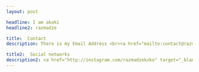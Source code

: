 ```yaml
---
layout: post

headline: I am akaki 
headline2: razmadze

title:  Contact
description: There is my Email Address <br><a href="mailto:contact@razmadze.ge" target="_blank">contact@razmadze.ge</a>

title2:  Social networks
description2: <a href="http://instagram.com/razmadzekoko" target="_blank">www.instagram.com/razmadzekoko</a><br><a href="http://behance.net/razmadze" target="_blank">www.behance.net/razmadze</a>
---
```

